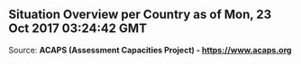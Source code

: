 ## Situation Overview per Country as of Mon, 23 Oct 2017 03:24:42 GMT

Source: **ACAPS (Assessment Capacities Project) - https://www.acaps.org**